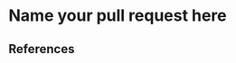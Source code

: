 <!-- Thank you for concidering to create a pull request for this project.
To ensure a smoove transition, please follow the steps detailed bellow.

YOU ARE USING THE DEFAULT TEMPLATE

If you wish to use a different pull request template, the following templates are available.

[New features](?template=feature_template.md): Should be used for new features
[Enhancements](?template=Enhancements_template.md): Should be used for enhancements to existing features
[Optimisation](?template=optimisation_template.md): Should be used when optimising code without affecting intent
[Refactoring](?template=refactor_template.md): Should be used when refactoring code
[Stylisation](?template=style_template.md): Should be used for style changes (line breaks, typos, syntax)
[Documentation Changes](?template=documentation_template.md): Should be used for updating the documentation
-->

# Name your pull request here

<!-- Briefly describe what this PR is about. -->

## References

<!-- Uncomment if you know about any related pull requests:
Related Pull Request(s):
-->
<!-- Uncomment if you know of any related issues
Related issue(s):
-->

<!--
## Author's checklist

## Reviewing checklist

All reviewers can help ensure accuracy, clarity, completeness.

### 1. Primary Reviewer

- [ ] Review by a code reviewer or other selected colleague to confirm accuracy, clarity, and completeness. This can be skipped for minor fixes without substantive content changes.

### 2. Technical Writer

- [ ] Optional: Technical writer review. If not requested for this PR, must be scheduled post-merge.

### 3. Maintainer

1. [ ] Review by assigned maintainer, who can always request/require the above reviews. Maintainer's review can occur before or after a technical writer review.
2. [ ] Ensure a release milestone is set.
-->
